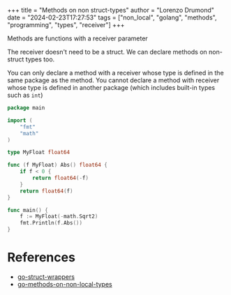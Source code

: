 +++
title = "Methods on non struct-types"
author = "Lorenzo Drumond"
date = "2024-02-23T17:27:53"
tags = ["non_local",  "golang",  "methods",  "programming",  "types",  "receiver"]
+++


Methods are functions with a receiver parameter

The receiver doesn't need to be a struct. We can declare methods on non-struct types too.

You can only declare a method with a receiver whose type is defined in the same package as the method. You cannot declare a method with receiver whose type is defined in another package (which includes built-in types such as `int`)

```go
package main

import (
	"fmt"
	"math"
)

type MyFloat float64

func (f MyFloat) Abs() float64 {
	if f < 0 {
		return float64(-f)
	}
	return float64(f)
}

func main() {
	f := MyFloat(-math.Sqrt2)
	fmt.Println(f.Abs())
}
```

# References
- [go-struct-wrappers](/wiki/go-struct-wrappers/)
- [go-methods-on-non-local-types](/wiki/go-methods-on-non-local-types/)
